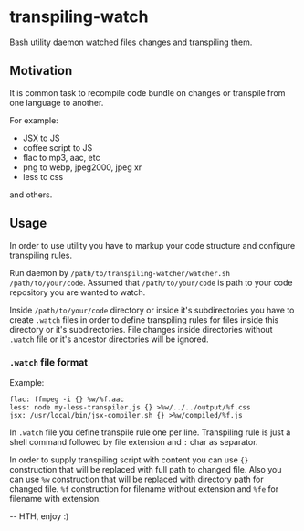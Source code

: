 # transpiling-watch
Bash utility daemon watched files changes and transpiling them.

## Motivation
It is common task to recompile code bundle on changes or transpile from one language to another. 

For example:
- JSX to JS 
- coffee script to JS
- flac to mp3, aac, etc
- png to webp, jpeg2000, jpeg xr
- less to css

and others.

## Usage

In order to use utility you have to markup your code structure and configure transpiling rules.

Run daemon by `/path/to/transpiling-watcher/watcher.sh /path/to/your/code`. Assumed that `/path/to/your/code` is path to your code repository you are wanted to watch.

Inside `/path/to/your/code` directory or inside it's subdirectories you have to create `.watch` files in order to define transpiling rules for files inside this directory or it's subdirectories. File changes inside directories without `.watch` file or it's ancestor directories will be ignored.

### `.watch` file format

Example:
```
flac: ffmpeg -i {} %w/%f.aac
less: node my-less-transpiler.js {} >%w/../../output/%f.css
jsx: /usr/local/bin/jsx-compiler.sh {} >%w/compiled/%f.js
```

In `.watch` file you define transpile rule one per line. Transpiling rule is just a shell command followed by file extension and `:` char as separator.

In order to supply transpiling script with content you can use `{}` construction that will be replaced with full path to changed file. Also you can use `%w` construction that will be replaced with directory path for changed file. `%f` construction for filename without extension and `%fe` for filename with extension.

--
HTH, enjoy :)
